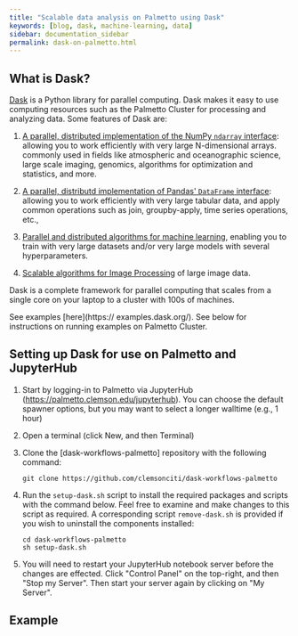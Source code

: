 ```yaml
---
title: "Scalable data analysis on Palmetto using Dask"
keywords: [blog, dask, machine-learning, data]
sidebar: documentation_sidebar
permalink: dask-on-palmetto.html
---
```


## What is Dask? 

[Dask](https://docs.dask.org/en/latest) is a Python library
for parallel computing.
Dask makes it easy to use computing resources such as
the Palmetto Cluster
for processing and analyzing data.
Some features of Dask are:

1. [A parallel, distributed implementation of the NumPy `ndarray` interface](https://docs.dask.org/en/latest/array.html):
allowing you to work efficiently with very large N-dimensional arrays.
commonly used in fields like atmospheric and oceanographic science,
large scale imaging, genomics, algorithms for optimization and statistics, and more.

1. [A parallel, distributd implementation of Pandas' `DataFrame` interface](https://docs.dask.org/en/latest/dataframe.html):
allowing you to work efficiently with very large tabular data,
and apply common operations such as join, groupby-apply, time series operations, etc.,

1. [Parallel and distributed algorithms for machine learning](http://ml.dask.org/),
enabling you to train with very large datasets and/or very large models with several hyperparameters.

1. [Scalable algorithms for Image Processing](https://dask-image.readthedocs.io/en/latest/) of large image data.

Dask is a complete framework for parallel computing
that scales from a single core on your laptop
to a cluster with 100s of machines.

See examples [here](https:// examples.dask.org/).
See below for instructions on running examples on Palmetto Cluster.

## Setting up Dask for use on Palmetto and JupyterHub

1. Start by logging-in to Palmetto via JupyterHub (<https://palmetto.clemson.edu/jupyterhub>).
   You can choose the default spawner options, but you may want to select a longer walltime (e.g., 1 hour)
2. Open a terminal (click New, and then Terminal)
3. Clone the [dask-workflows-palmetto] repository with the following command:

   ```
   git clone https://github.com/clemsonciti/dask-workflows-palmetto 
   ```
4. Run the `setup-dask.sh` script to install the required packages and scripts
   with the command below.
   Feel free to examine and make changes to this script as required.
   A corresponding script `remove-dask.sh` is provided if you wish to uninstall the components installed:
   
   ```
   cd dask-workflows-palmetto
   sh setup-dask.sh
   ```
 
5. You will need to restart your JupyterHub notebook server before the changes are effected.
   Click "Control Panel" on the top-right, and then "Stop my Server".
   Then start your server again by clicking on "My Server".

## Example

